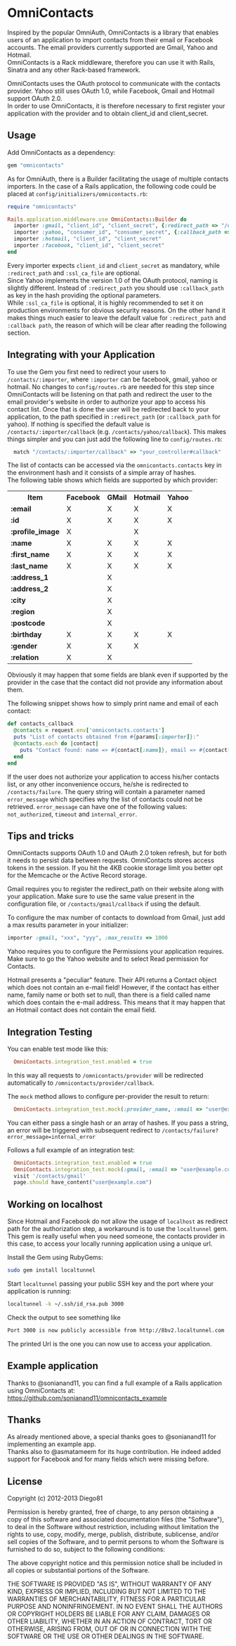 # OmniContacts

Inspired by the popular OmniAuth, OmniContacts is a library that enables users of an application to import contacts 
from their email or Facebook accounts. The email providers currently supported are Gmail, Yahoo and Hotmail.   
OmniContacts is a Rack middleware, therefore you can use it with Rails, Sinatra and any other Rack-based framework.

OmniContacts uses the OAuth protocol to communicate with the contacts provider. Yahoo still uses OAuth 1.0, while
 Facebook, Gmail and Hotmail support OAuth 2.0.   
In order to use OmniContacts, it is therefore necessary to first register your application with the provider and to obtain client_id and client_secret.

## Usage

Add OmniContacts as a dependency:

```ruby
gem "omnicontacts"

```

As for OmniAuth, there is a Builder facilitating the usage of multiple contacts importers. In the case of a Rails application, the following code could be placed at `config/initializers/omnicontacts.rb`:

```ruby
require "omnicontacts"

Rails.application.middleware.use OmniContacts::Builder do
  importer :gmail, "client_id", "client_secret", {:redirect_path => "/oauth2callback", :ssl_ca_file => "/etc/ssl/certs/curl-ca-bundle.crt"}
  importer :yahoo, "consumer_id", "consumer_secret", {:callback_path => '/callback'}
  importer :hotmail, "client_id", "client_secret"
  importer :facebook, "client_id", "client_secret"
end

```

Every importer expects `client_id` and `client_secret` as mandatory, while `:redirect_path` and `:ssl_ca_file` are optional.   
Since Yahoo implements the version 1.0 of the OAuth protocol, naming is slightly different. Instead of `:redirect_path` you should use `:callback_path` as key in the hash providing the optional parameters.    
While `:ssl_ca_file` is optional, it is highly recommended to set it on production environments for obvious security reasons.
On the other hand it makes things much easier to leave the default value for `:redirect_path` and `:callback path`, the reason of which will be clear after reading the following section.

## Integrating with your Application

To use the Gem you first need to redirect your users to `/contacts/:importer`, where `:importer` can be facebook, gmail, yahoo or hotmail. 
No changes to `config/routes.rb` are needed for this step since OmniContacts will be listening on that path and redirect the user to the email provider's website in order to authorize your app to access his contact list.
Once that is done the user will be redirected back to your application, to the path specified in `:redirect_path` (or `:callback_path` for yahoo).
If nothing is specified the default value is `/contacts/:importer/callback` (e.g. `/contacts/yahoo/callback`). This makes things simpler and you can just add the following line to `config/routes.rb`:

```ruby
  match "/contacts/:importer/callback" => "your_controller#callback"
```

The list of contacts can be accessed via the `omnicontacts.contacts` key in the environment hash and it consists of a simple array of hashes.    
The following table shows which fields are supported by which provider:

<table>
  <tr>
    <th>Item</th>
    <th>Facebook</th>
    <th>GMail</th>
    <th>Hotmail</th>
    <th>Yahoo</th>
  </tr>

  <tr>
		<td><b>:email</b></td>
		<td>X</td>
		<td>X</td>
		<td>X</td>
		<td>X</td>
  </tr>

  <tr>
		<td><b>:id</b></td>
		<td>X</td>
		<td>X</td>
		<td>X</td>
		<td>X</td>
  </tr>

  <tr>
		<td><b>:profile_image</b></td>
		<td>X</td>
		<td></td>
		<td>X</td>
		<td></td>
  </tr>

  <tr>
		<td><b>:name</b></td>
		<td>X</td>
		<td>X</td>
		<td>X</td>
		<td>X</td>
  </tr>

  <tr>
		<td><b>:first_name</b></td>
		<td>X</td>
		<td>X</td>
		<td>X</td>
		<td>X</td>
  </tr>

  <tr>
		<td><b>:last_name</b></td>
		<td>X</td>
		<td>X</td>
		<td>X</td>
		<td>X</td>
  </tr>

  <tr>
		<td><b>:address_1</b></td>
		<td></td>
		<td>X</td>
		<td></td>
		<td></td>
  </tr>

  <tr>
		<td><b>:address_2</b></td>
		<td></td>
		<td>X</td>
		<td></td>
		<td></td>
  </tr>

  <tr>
		<td><b>:city</b></td>
		<td></td>
		<td>X</td>
		<td></td>
		<td></td>
  </tr>

  <tr>
		<td><b>:region</b></td>
		<td></td>
		<td>X</td>
		<td></td>
		<td></td>
  </tr>

  <tr>
		<td><b>:postcode</b></td>
		<td></td>
		<td>X</td>
		<td></td>
		<td></td>
  </tr>

  <tr>
		<td><b>:birthday</b></td>
		<td>X</td>
		<td>X</td>
		<td>X</td>
		<td>X</td>
  </tr>

  <tr>
		<td><b>:gender</b></td>
		<td>X</td>
		<td>X</td>
		<td>X</td>
		<td></td>
  </tr>

  <tr>
		<td><b>:relation</b></td>
		<td>X</td>
		<td>X</td>
		<td></td>
		<td></td>
  </tr>

</table>

Obviously it may happen that some fields are blank even if supported by the provider in the case that the contact did not provide any information about them.

The following snippet shows how to simply print name and email of each contact:
```ruby
def contacts_callback
  @contacts = request.env['omnicontacts.contacts']
  puts "List of contacts obtained from #{params[:importer]}:"
  @contacts.each do |contact|
    puts "Contact found: name => #{contact[:name]}, email => #{contact[:email]}"
  end
end
```

If the user does not authorize your application to access his/her contacts list, or any other inconvenience occurs, he/she is redirected to `/contacts/failure`. The query string will contain a parameter named `error_message` which specifies why the list of contacts could not be retrieved. `error_message` can have one of the following values: `not_authorized`, `timeout` and `internal_error`.

##  Tips and tricks

OmniContacts supports OAuth 1.0 and OAuth 2.0 token refresh, but for both it needs to persist data between requests. OmniContacts stores access tokens in the session. If you hit the 4KB cookie storage limit you better opt for the Memcache or the Active Record storage.

Gmail requires you to register the redirect_path on their website along with your application. Make sure to use the same value present in the configuration file, or `/contacts/gmail/callback` if using the default.

To configure the max number of contacts to download from Gmail, just add a max results parameter in your initializer:

```ruby
importer :gmail, "xxx", "yyy", :max_results => 1000
```

Yahoo requires you to configure the Permissions your application requires. Make sure to go the Yahoo website and to select Read permission for Contacts.

Hotmail presents a "peculiar" feature. Their API returns a Contact object which does not contain an e-mail field! 
However, if the contact has either name, family name or both set to null, than there is a field called name which does contain the e-mail address. 
This means that it may happen that an Hotmail contact does not contain the email field.

## Integration Testing

You can enable test mode like this:

```ruby
  OmniContacts.integration_test.enabled = true
```

In this way all requests to `/omnicontacts/provider` will be redirected automatically to `/omnicontacts/provider/callback`.

The `mock` method allows to configure per-provider the result to return:

```ruby
  OmniContacts.integration_test.mock(:provider_name, :email => "user@example.com")
```

You can either pass a single hash or an array of hashes. If you pass a string, an error will be triggered with subsequent redirect to `/contacts/failure?error_message=internal_error`

Follows a full example of an integration test:

```ruby
  OmniContacts.integration_test.enabled = true
  OmniContacts.integration_test.mock(:gmail, :email => "user@example.com")
  visit '/contacts/gmail'
  page.should have_content("user@example.com")
```

## Working on localhost

Since Hotmail and Facebook do not allow the usage of `localhost` as redirect path for the authorization step, a workaround is to use the `localtunnel` gem.    
This gem is really useful when you need someone, the contacts provider in this case, to access your locally running application using a unique url.

Install the Gem using RubyGems:
```bash
sudo gem install localtunnel
```

Start `localtunnel` passing your public SSH key and the port where your application is running:
```bash
localtunnel -k ~/.ssh/id_rsa.pub 3000
```

Check the output to see something like 
```bash
Port 3000 is now publicly accessible from http://8bv2.localtunnel.com ...
```

The printed Url is the one you can now use to access your application.

## Example application

Thanks to @sonianand11, you can find a full example of a Rails application using OmniContacts at: https://github.com/sonianand11/omnicontacts_example

## Thanks

As already mentioned above, a special thanks goes to @sonianand11 for implementing an example app.    
Thanks also to @asmatameem for its huge contribution. He indeed added support for Facebook and for many fields which were missing before.

## License

Copyright (c) 2012-2013 Diego81

Permission is hereby granted, free of charge, to any person obtaining a
copy of this software and associated documentation files (the "Software"),
to deal in the Software without restriction, including without limitation
the rights to use, copy, modify, merge, publish, distribute, sublicense,
and/or sell copies of the Software, and to permit persons to whom the
Software is furnished to do so, subject to the following conditions:

The above copyright notice and this permission notice shall be included
in all copies or substantial portions of the Software.

THE SOFTWARE IS PROVIDED "AS IS", WITHOUT WARRANTY OF ANY KIND, EXPRESS
OR IMPLIED, INCLUDING BUT NOT LIMITED TO THE WARRANTIES OF MERCHANTABILITY,
FITNESS FOR A PARTICULAR PURPOSE AND NONINFRINGEMENT. IN NO EVENT SHALL
THE AUTHORS OR COPYRIGHT HOLDERS BE LIABLE FOR ANY CLAIM, DAMAGES OR OTHER
LIABILITY, WHETHER IN AN ACTION OF CONTRACT, TORT OR OTHERWISE, ARISING
FROM, OUT OF OR IN CONNECTION WITH THE SOFTWARE OR THE USE OR OTHER
DEALINGS IN THE SOFTWARE.
